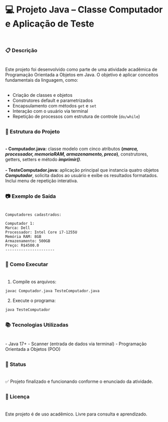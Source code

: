 <h1>💻 Projeto Java – Classe Computador e Aplicação de Teste <br></br></h1>

<h3>📋 Descrição <br></br> </h3>
Este projeto foi desenvolvido como parte de uma atividade acadêmica de Programação Orientada a Objetos em Java. O objetivo é aplicar conceitos fundamentais da linguagem, como: <br> </br>

- Criação de classes e objetos
- Construtores default e parametrizados
- Encapsulamento com métodos `get` e `set`
- Interação com o usuário via terminal
- Repetição de processos com estrutura de controle (`do/while`)
## 
<h3>🧩 Estrutura do Projeto <br></br></h3>
<b>- Computador.java:</b> classe modelo com cinco atributos <b>(<i>marca, processador, memoriaRAM, armazenamento, preco</i>)</b>, construtores, getters, setters e método <i><b>imprimir()</b></i>. <br> </br>
<b>- TesteComputador.java:</b> aplicação principal que instancia quatro objetos <b><i>Computador</i></b>, solicita dados ao usuário e exibe os resultados formatados. Inclui menu de repetição interativa.

## 
<h3>📷 Exemplo de Saída <br></br></h3>

```
Computadores cadastrados:

Computador 1:
Marca: Dell
Processador: Intel Core i7-1255U
Memória RAM: 8GB
Armazenamento: 500GB
Preço: R$4500.0
----------------------
```
## 
<h3>🚀 Como Executar <br></br></h3>

1. Compile os arquivos:
```bash
javac Computador.java TesteComputador.java
```

2. Execute o programa:
```bash
java TesteComputador
```
## 
<h3>📚 Tecnologias Utilizadas <br></br></h3>
- Java 17+
- Scanner (entrada de dados via terminal)
- Programação Orientada a Objetos (POO)

## 
<h3>📌 Status <br></br></h3>
✅ Projeto finalizado e funcionando conforme o enunciado da atividade.

## 
<h3>📝 Licença <br></br></h3>
Este projeto é de uso acadêmico. Livre para consulta e aprendizado.
